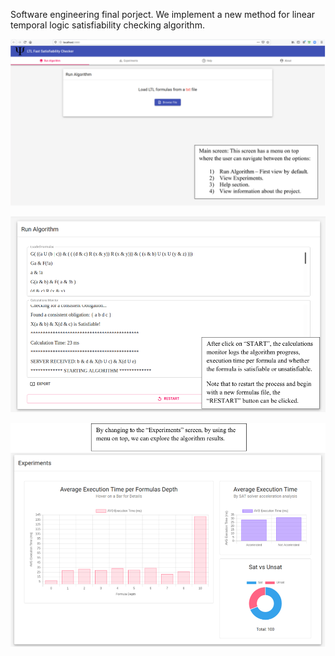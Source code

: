Software engineering final porject. We implement a new method for linear temporal logic satisfiability checking algorithm.

![alt text](https://github.com/TzachSh/LTL_Solver_Frontend/blob/master/Screenshots/Main.png?raw=true)

![alt text](https://github.com/TzachSh/LTL_Solver_Frontend/blob/master/Screenshots/Running.png?raw=true)

![alt text](https://github.com/TzachSh/LTL_Solver_Frontend/blob/master/Screenshots/Experiments.png?raw=true)
